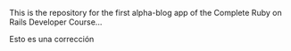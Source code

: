 This is the repository for the first alpha-blog app of the Complete Ruby on
Rails Developer Course...

Esto es una corrección
